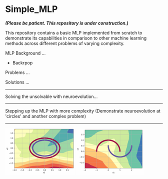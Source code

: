 # Simple_MLP

***(Please be patient. This repository is under construction.)***

This repository contains a basic MLP implemented from scratch to demonstrate its capabilities in comparison to other machine learning methods across different problems of varying complexity.


MLP Background
...
  - Backrpop


Problems
...

Solutions
...


---

Solving the unsolvable with neuroevolution...

---

Stepping up the MLP with more complexity (Demonstrate neuroevolution at 'circles' and another complex problem)

---


<img src="https://github.com/ABr-hub/Simple_MLP/blob/f25321811243281fa3d8e7e76132016ffe8aeb8f/ressources/circlesMLP.gif"  width=44% height=44%/> <img src="https://github.com/ABr-hub/Simple_MLP/blob/f25321811243281fa3d8e7e76132016ffe8aeb8f/ressources/mlpMoon.gif"  width=43% height=43%/>





